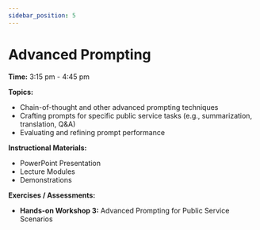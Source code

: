 ```yaml
---
sidebar_position: 5
---
```


# Advanced Prompting

**Time:** 3:15 pm - 4:45 pm

**Topics:**

*   Chain-of-thought and other advanced prompting techniques
*   Crafting prompts for specific public service tasks (e.g., summarization, translation, Q&A)
*   Evaluating and refining prompt performance

**Instructional Materials:**

*   PowerPoint Presentation
*   Lecture Modules
*   Demonstrations

**Exercises / Assessments:**

*   **Hands-on Workshop 3:** Advanced Prompting for Public Service Scenarios
